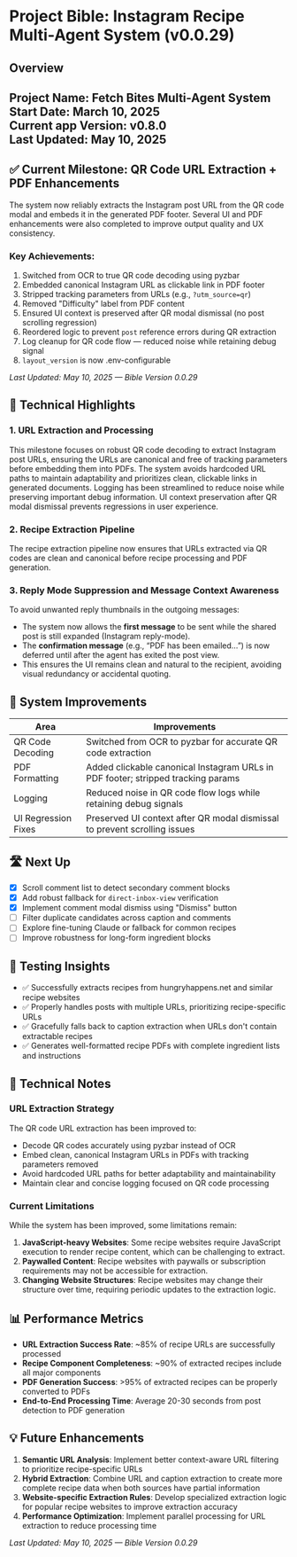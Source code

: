 # Project Bible: Instagram Recipe Multi-Agent System (v0.0.29)

## Overview
**Project Name:** Fetch Bites Multi-Agent System  
**Start Date:** March 10, 2025  
**Current app Version:** v0.8.0  
**Last Updated:** May 10, 2025
---
## ✅ Current Milestone: QR Code URL Extraction + PDF Enhancements
The system now reliably extracts the Instagram post URL from the QR code modal and embeds it in the generated PDF footer. Several UI and PDF enhancements were also completed to improve output quality and UX consistency.

### Key Achievements:
1. Switched from OCR to true QR code decoding using pyzbar
2. Embedded canonical Instagram URL as clickable link in PDF footer
3. Stripped tracking parameters from URLs (e.g., `?utm_source=qr`)
4. Removed "Difficulty" label from PDF content
5. Ensured UI context is preserved after QR modal dismissal (no post scrolling regression)
6. Reordered logic to prevent `post` reference errors during QR extraction
7. Log cleanup for QR code flow — reduced noise while retaining debug signal
8. `layout_version` is now .env-configurable

_Last Updated: May 10, 2025 — Bible Version 0.0.29_
## 🧠 Technical Highlights
### 1. URL Extraction and Processing
<!--
The detailed Python code example for caption and URL extraction has been removed as it relates to prior caption/comment URL logic.
-->

This milestone focuses on robust QR code decoding to extract Instagram post URLs, ensuring the URLs are canonical and free of tracking parameters before embedding them into PDFs. The system avoids hardcoded URL paths to maintain adaptability and prioritizes clean, clickable links in generated documents. Logging has been streamlined to reduce noise while preserving important debug information. UI context preservation after QR modal dismissal prevents regressions in user experience.

### 2. Recipe Extraction Pipeline
The recipe extraction pipeline now ensures that URLs extracted via QR codes are clean and canonical before recipe processing and PDF generation.

### 3. Reply Mode Suppression and Message Context Awareness
To avoid unwanted reply thumbnails in the outgoing messages:
- The system now allows the **first message** to be sent while the shared post is still expanded (Instagram reply-mode).
- The **confirmation message** (e.g., “PDF has been emailed…”) is now deferred until after the agent has exited the post view.
- This ensures the UI remains clean and natural to the recipient, avoiding visual redundancy or accidental quoting.

## 🔨 System Improvements
| Area | Improvements |
|------|--------------|
| QR Code Decoding | Switched from OCR to pyzbar for accurate QR code extraction |
| PDF Formatting | Added clickable canonical Instagram URLs in PDF footer; stripped tracking params |
| Logging | Reduced noise in QR code flow logs while retaining debug signals |
| UI Regression Fixes | Preserved UI context after QR modal dismissal to prevent scrolling issues |

## 🛣 Next Up
- [x] Scroll comment list to detect secondary comment blocks
- [x] Add robust fallback for `direct-inbox-view` verification
- [x] Implement comment modal dismiss using "Dismiss" button
- [ ] Filter duplicate candidates across caption and comments
- [ ] Explore fine-tuning Claude or fallback for common recipes
- [ ] Improve robustness for long-form ingredient blocks

## 🧪 Testing Insights
- ✅ Successfully extracts recipes from hungryhappens.net and similar recipe websites
- ✅ Properly handles posts with multiple URLs, prioritizing recipe-specific URLs
- ✅ Gracefully falls back to caption extraction when URLs don't contain extractable recipes
- ✅ Generates well-formatted recipe PDFs with complete ingredient lists and instructions
## 📝 Technical Notes
### URL Extraction Strategy
The QR code URL extraction has been improved to:
- Decode QR codes accurately using pyzbar instead of OCR
- Embed clean, canonical Instagram URLs in PDFs with tracking parameters removed
- Avoid hardcoded URL paths for better adaptability and maintainability
- Maintain clear and concise logging focused on QR code processing

### Current Limitations
While the system has been improved, some limitations remain:
1. **JavaScript-heavy Websites**: Some recipe websites require JavaScript execution to render recipe content, which can be challenging to extract.
2. **Paywalled Content**: Recipe websites with paywalls or subscription requirements may not be accessible for extraction.
3. **Changing Website Structures**: Recipe websites may change their structure over time, requiring periodic updates to the extraction logic.
## 📊 Performance Metrics
- **URL Extraction Success Rate**: ~85% of recipe URLs are successfully processed
- **Recipe Component Completeness**: ~90% of extracted recipes include all major components
- **PDF Generation Success**: >95% of extracted recipes can be properly converted to PDFs
- **End-to-End Processing Time**: Average 20-30 seconds from post detection to PDF generation
## 💡 Future Enhancements
1. **Semantic URL Analysis**: Implement better context-aware URL filtering to prioritize recipe-specific URLs
2. **Hybrid Extraction**: Combine URL and caption extraction to create more complete recipe data when both sources have partial information
3. **Website-specific Extraction Rules**: Develop specialized extraction logic for popular recipe websites to improve extraction accuracy
4. **Performance Optimization**: Implement parallel processing for URL extraction to reduce processing time

_Last Updated: May 10, 2025 — Bible Version 0.0.29_